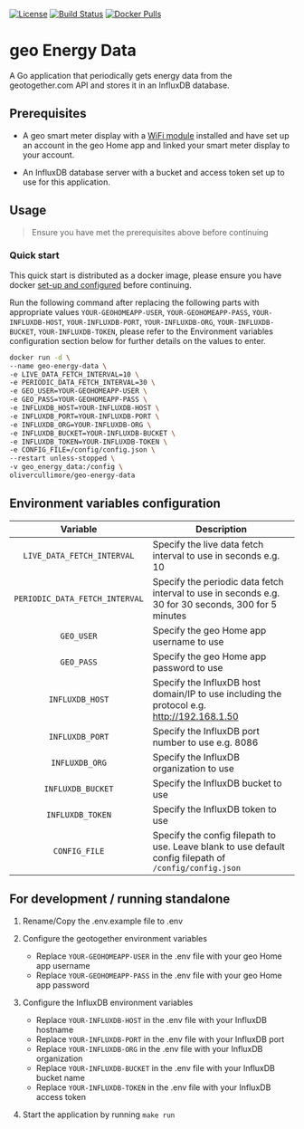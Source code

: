 [![License](https://img.shields.io/github/license/OliverCullimore/geo-energy-data?style=for-the-badge)](https://github.com/OliverCullimore/geo-energy-data)
[![Build Status](https://img.shields.io/github/workflow/status/OliverCullimore/geo-energy-data/ci?logo=github&style=for-the-badge)](https://github.com/OliverCullimore/geo-energy-data)
[![Docker Pulls](https://img.shields.io/docker/pulls/olivercullimore/geo-energy-data?logo=docker&style=for-the-badge)](https://hub.docker.com/r/olivercullimore/geo-energy-data)

# geo Energy Data

A Go application that periodically gets energy data from the geotogether.com API and stores it in an InfluxDB database.


## Prerequisites

* A geo smart meter display with a [WiFi module](https://www.geotogether.com/consumer/product/wifi-module/) installed and have set up an account in the geo Home app and linked your smart meter display to your account.

* An InfluxDB database server with a bucket and access token set up to use for this application.

## Usage

> Ensure you have met the prerequisites above before continuing

### Quick start

This quick start is distributed as a docker image, please ensure you have docker [set-up and configured](https://www.digitalocean.com/community/tutorial_collections/how-to-install-and-use-docker) before continuing.

Run the following command after replacing the following parts with appropriate values `YOUR-GEOHOMEAPP-USER`, `YOUR-GEOHOMEAPP-PASS`, `YOUR-INFLUXDB-HOST`, `YOUR-INFLUXDB-PORT`, `YOUR-INFLUXDB-ORG`, `YOUR-INFLUXDB-BUCKET`, `YOUR-INFLUXDB-TOKEN`, please refer to the Environment variables configuration section below for further details on the values to enter.

```bash
docker run -d \
--name geo-energy-data \
-e LIVE_DATA_FETCH_INTERVAL=10 \
-e PERIODIC_DATA_FETCH_INTERVAL=30 \
-e GEO_USER=YOUR-GEOHOMEAPP-USER \
-e GEO_PASS=YOUR-GEOHOMEAPP-PASS \
-e INFLUXDB_HOST=YOUR-INFLUXDB-HOST \
-e INFLUXDB_PORT=YOUR-INFLUXDB-PORT \
-e INFLUXDB_ORG=YOUR-INFLUXDB-ORG \
-e INFLUXDB_BUCKET=YOUR-INFLUXDB-BUCKET \
-e INFLUXDB_TOKEN=YOUR-INFLUXDB-TOKEN \
-e CONFIG_FILE=/config/config.json \
--restart unless-stopped \
-v geo_energy_data:/config \
olivercullimore/geo-energy-data
```

## Environment variables configuration

|            Variable            |                                               Description                                               |
| :----------------------------: | ------------------------------------------------------------------------------------------------------- |
| `LIVE_DATA_FETCH_INTERVAL`     | Specify the live data fetch interval to use in seconds e.g. 10                                          |
| `PERIODIC_DATA_FETCH_INTERVAL` | Specify the periodic data fetch interval to use in seconds e.g. 30 for 30 seconds, 300 for 5 minutes    |
| `GEO_USER`                     | Specify the geo Home app username to use                                                                |
| `GEO_PASS`                     | Specify the geo Home app password to use                                                                |
| `INFLUXDB_HOST`                | Specify the InfluxDB host domain/IP to use including the protocol e.g. http://192.168.1.50              |
| `INFLUXDB_PORT`                | Specify the InfluxDB port number to use e.g. 8086                                                       |
| `INFLUXDB_ORG`                 | Specify the InfluxDB organization to use                                                                |
| `INFLUXDB_BUCKET`              | Specify the InfluxDB bucket to use                                                                      |
| `INFLUXDB_TOKEN`               | Specify the InfluxDB token to use                                                                       |
| `CONFIG_FILE`                  | Specify the config filepath to use. Leave blank to use default config filepath of `/config/config.json` |

## For development / running standalone

1. Rename/Copy the .env.example file to .env

2. Configure the geotogether environment variables
    * Replace `YOUR-GEOHOMEAPP-USER` in the .env file with your geo Home app username 
    * Replace `YOUR-GEOHOMEAPP-PASS` in the .env file with your geo Home app password


3. Configure the InfluxDB environment variables
    * Replace `YOUR-INFLUXDB-HOST` in the .env file with your InfluxDB hostname
    * Replace `YOUR-INFLUXDB-PORT` in the .env file with your InfluxDB port
    * Replace `YOUR-INFLUXDB-ORG` in the .env file with your InfluxDB organization
    * Replace `YOUR-INFLUXDB-BUCKET` in the .env file with your InfluxDB bucket name
    * Replace `YOUR-INFLUXDB-TOKEN` in the .env file with your InfluxDB access token


4. Start the application by running `make run`